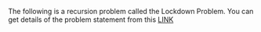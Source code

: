 The following is a recursion problem called the Lockdown Problem. You can get details of the problem statement from this <a href="https://www.hackerearth.com/practice/basic-programming/recursion/recursion-and-backtracking/practice-problems/algorithm/lockdown-game/description/">LINK</a>
